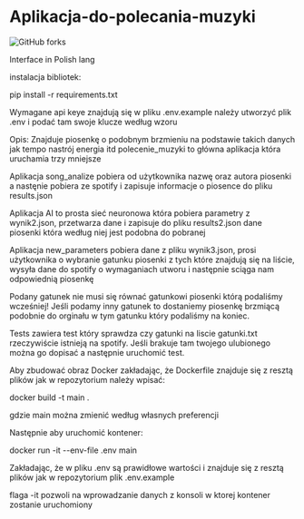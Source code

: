 # Aplikacja-do-polecania-muzyki

![GitHub forks](https://img.shields.io/badge/Version-1.0-red)

Interface in Polish lang

instalacja bibliotek:

pip install -r requirements.txt

Wymagane api keye znajdują się w pliku .env.example należy utworzyć plik .env i podać tam swoje klucze według wzoru

Opis:
Znajduje piosenkę o podobnym brzmieniu na podstawie takich danych jak tempo nastrój energia itd
polecenie_muzyki to główna aplikacja która uruchamia trzy mniejsze

Aplikacja song_analize pobiera od użytkownika nazwę oraz autora piosenki a nastęnie pobiera ze spotify i zapisuje informacje o piosence do pliku results.json

Aplikacja AI to prosta sieć neuronowa która pobiera parametry z wynik2.json, przetwarza dane i zapisuje do pliku results2.json dane piosenki która według niej jest podobna do pobranej

Aplikacja new_parameters pobiera dane z pliku wynik3.json, prosi użytkownika o wybranie gatunku piosenki z tych które znajdują się na liście, wysyła dane do spotify o wymaganiach utworu i następnie sciąga nam odpowiednią piosenkę

Podany gatunek nie musi się równać gatunkowi piosenki którą podaliśmy wcześniej! Jeśli podamy inny gatunek to dostaniemy piosenkę brzmiącą podobnie do orginału w tym gatunku który podaliśmy na koniec.

Tests zawiera test który sprawdza czy gatunki na liscie gatunki.txt rzeczywiście istnieją na spotify. Jeśli brakuje tam twojego ulubionego można go dopisać a następnie uruchomić test.
  

Aby zbudować obraz Docker zakładając, że Dockerfile znajduje się z resztą plików jak w repozytorium należy wpisać:

docker build -t main .

gdzie main można zmienić według własnych preferencji

Następnie aby uruchomić kontener:

docker run -it --env-file .env main

Zakładając, że w pliku .env są prawidłowe wartości i znajduje się z resztą plików jak w repozytorium plik .env.example

flaga -it pozwoli na wprowadzanie danych z konsoli w ktorej kontener zostanie uruchomiony 

